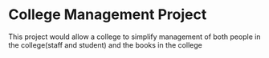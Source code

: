 # College Management Project
 This project would allow a college to simplify management of both people in the college(staff and student) and the books in the college
